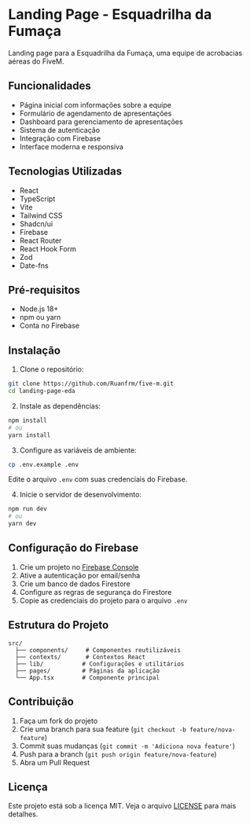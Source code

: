 # Landing Page - Esquadrilha da Fumaça

Landing page para a Esquadrilha da Fumaça, uma equipe de acrobacias aéreas do FiveM.

## Funcionalidades

- Página inicial com informações sobre a equipe
- Formulário de agendamento de apresentações
- Dashboard para gerenciamento de apresentações
- Sistema de autenticação
- Integração com Firebase
- Interface moderna e responsiva

## Tecnologias Utilizadas

- React
- TypeScript
- Vite
- Tailwind CSS
- Shadcn/ui
- Firebase
- React Router
- React Hook Form
- Zod
- Date-fns

## Pré-requisitos

- Node.js 18+
- npm ou yarn
- Conta no Firebase

## Instalação

1. Clone o repositório:
```bash
git clone https://github.com/Ruanfrm/five-m.git
cd landing-page-eda
```

2. Instale as dependências:
```bash
npm install
# ou
yarn install
```

3. Configure as variáveis de ambiente:
```bash
cp .env.example .env
```
Edite o arquivo `.env` com suas credenciais do Firebase.

4. Inicie o servidor de desenvolvimento:
```bash
npm run dev
# ou
yarn dev
```

## Configuração do Firebase

1. Crie um projeto no [Firebase Console](https://console.firebase.google.com)
2. Ative a autenticação por email/senha
3. Crie um banco de dados Firestore
4. Configure as regras de segurança do Firestore
5. Copie as credenciais do projeto para o arquivo `.env`

## Estrutura do Projeto

```
src/
  ├── components/     # Componentes reutilizáveis
  ├── contexts/       # Contextos React
  ├── lib/           # Configurações e utilitários
  ├── pages/         # Páginas da aplicação
  └── App.tsx        # Componente principal
```

## Contribuição

1. Faça um fork do projeto
2. Crie uma branch para sua feature (`git checkout -b feature/nova-feature`)
3. Commit suas mudanças (`git commit -m 'Adiciona nova feature'`)
4. Push para a branch (`git push origin feature/nova-feature`)
5. Abra um Pull Request

## Licença

Este projeto está sob a licença MIT. Veja o arquivo [LICENSE](LICENSE) para mais detalhes.
